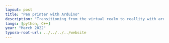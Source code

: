 ```yaml
---
layout: post
title: "Pen printer with Arduino"
description: "Transitioning from the virtual realm to reallity with arduino."
langs: [python, C++]
year: "March 2022"
typora-root-url: ../../../../website
---
```


